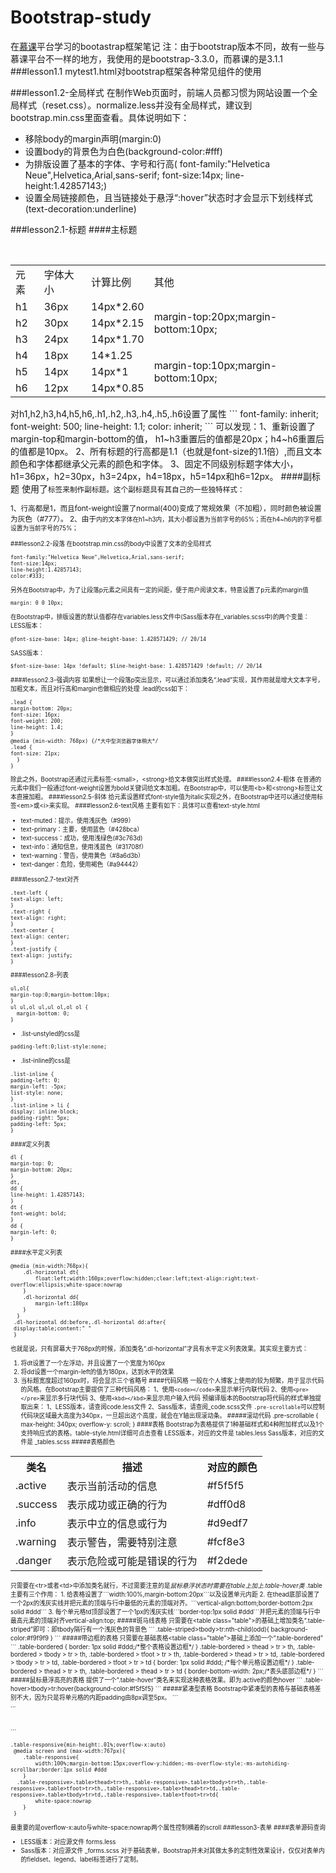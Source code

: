 # Bootstrap-study

在[慕课](http://www.imooc.com/video/3399)平台学习的bootastrap框架笔记
注：由于bootstrap版本不同，故有一些与慕课平台不一样的地方，我使用的是bootstrap-3.3.0，而慕课的是3.1.1
###lesson1.1
mytest1.html对bootstrap框架各种常见组件的使用

###lesson1.2-全局样式
在制作Web页面时，前端人员都习惯为网站设置一个全局样式（reset.css）。normalize.less并没有全局样式，建议到bootstrap.min.css里面查看。具体说明如下：

- 移除body的margin声明(margin:0)
- 设置body的背景色为白色(background-color:#fff)
- 为排版设置了基本的字体、字号和行高(
  font-family:"Helvetica Neue",Helvetica,Arial,sans-serif;
 	font-size:14px;
 	line-height:1.42857143;)
- 设置全局链接颜色，且当链接处于悬浮“:hover”状态时才会显示下划线样式(text-decoration:underline)

###lesson2.1-标题
####主标题
<table>
  <tr>
  <td>元素</td>
  <td>字体大小</td>
  <td>计算比例</td>
  <td>其他</td>
  </tr>
  <tr>
  <td>h1</td>
  <td>36px</td>
  <td>14px*2.60</td>
  <td rowspan="3">margin-top:20px;margin-bottom:10px;</td>
  </tr>
  <tr>
  <td>h2</td>
  <td>30px</td>
  <td>14px*2.15</td>
  </tr>
  <tr>
  <td>h3</td>
  <td>24px</td>
  <td>14px*1.70</td>
  </tr>
  <tr>
  <td>h4</td>
  <td>18px</td>
  <td>14*1.25</td>
  <td rowspan="3">margin-top:10px;margin-bottom:10px;</td>
  </tr>
  <tr>
  <td>h5</td>
  <td>14px</td>
  <td>14px*1</td>
  </tr>
  <tr>
  <td>h6</td>
  <td>12px</td>
  <td>14px*0.85</td>
  </tr>
</table>
对h1,h2,h3,h4,h5,h6,.h1,.h2,.h3,.h4,.h5,.h6设置了属性
```
  font-family: inherit;
  font-weight: 500;
  line-height: 1.1;
  color: inherit;
 ```
 可以发现：1、重新设置了margin-top和margin-bottom的值，  h1~h3重置后的值都是20px；h4~h6重置后的值都是10px。
2、所有标题的行高都是1.1（也就是font-size的1.1倍）,而且文本颜色和字体都继承父元素的颜色和字体。
3、固定不同级别标题字体大小，h1=36px，h2=30px，h3=24px，h4=18px，h5=14px和h6=12px。
####副标题
使用了<small>标签来制作副标题。这个副标题具有其自己的一些独特样式：

1、行高都是1，而且font-weight设置了normal(400)变成了常规效果（不加粗），同时颜色被设置为灰色（#777）。
2、由于<small>内的文本字体在h1~h3内，其大小都设置为当前字号的65%；而在h4~h6内的字号都设置为当前字号的75%；

###lesson2.2-段落
在bootstrap.min.css的body中设置了文本的全局样式

```
font-family:"Helvetica Neue",Helvetica,Arial,sans-serif;
font-size:14px;
line-height:1.42857143;
color:#333;
```
另外在Bootstrap中，为了让段落p元素之间具有一定的间距，便于用户阅读文本，特意设置了p元素的margin值
```
margin: 0 0 10px;
```
在Bootstrap中，排版设置的默认值都存在variables.less文件中(Sass版本存在_variables.scss中)的两个变量：
LESS版本：
```
@font-size-base: 14px; @line-height-base: 1.428571429; // 20/14
```
SASS版本：
```
$font-size-base: 14px !default; $line-height-base: 1.428571429 !default; // 20/14
```

####lesson2.3-强调内容
如果想让一个段落p突出显示，可以通过添加类名“.lead”实现，其作用就是增大文本字号，加粗文本，而且对行高和margin也做相应的处理
.lead的css如下：
```
.lead {
margin-bottom: 20px;
font-size: 16px;
font-weight: 200;
line-height: 1.4;
}
@media (min-width: 768px) {/*大中型浏览器字体稍大*/
.lead {
font-size: 21px;
  }
}
```
除此之外，Bootstrap还通过元素标签:&lt;small&gt;，&lt;strong&gt;给文本做突出样式处理。
####lesson2.4-粗体
在普通的元素中我们一般通过font-weight设置为bold关键词给文本加粗。在Bootstrap中，可以使用&lt;b&gt;和&lt;strong&gt;标签让文本直接加粗。
####lesson2.5-斜体
给元素设置样式font-style值为italic实现之外，在Bootstrap中还可以通过使用标签&lt;em&gt;或&lt;i&gt;来实现。
####lesson2.6-text风格
主要有如下：具体可以查看text-style.html
- text-muted：提示，使用浅灰色（#999）
- text-primary：主要，使用蓝色（#428bca）
- text-success：成功，使用浅绿色(#3c763d)
- text-info：通知信息，使用浅蓝色（#31708f）
- text-warning：警告，使用黄色（#8a6d3b）
- text-danger：危险，使用褐色（#a94442）


####lesson2.7-text对齐
```
.text-left {
text-align: left;
}
.text-right {
text-align: right;
}
.text-center {
text-align: center;
}
.text-justify {
text-align: justify;
}
```
####lesson2.8-列表
```
ul,ol{
margin-top:0;margin-bottom:10px;
}
ul ul,ol ul,ul ol,ol ol {
  margin-bottom: 0;
}
```
- .list-unstyled的css是 
```
padding-left:0;list-style:none;
```
- .list-inline的css是
```
.list-inline {
padding-left: 0;
margin-left: -5px;
list-style: none;
}
.list-inline > li {
display: inline-block;
padding-right: 5px;
padding-left: 5px;
}
```
####定义列表
```
dl {
margin-top: 0;
margin-bottom: 20px;
}
dt,
dd {
line-height: 1.42857143;
}
dt {
font-weight: bold;
}
dd {
margin-left: 0;
}
```
####水平定义列表
```
@media (min-width:768px){
 	.dl-horizontal dt{
 		float:left;width:160px;overflow:hidden;clear:left;text-align:right;text-overflow:ellipsis;white-space:nowrap
 	}
 	.dl-horizontal dd{
 		margin-left:180px
 	}
  }
 .dl-horizontal dd:before,.dl-horizontal dd:after{
 display:table;content:" "
 }
```
也就是说，只有屏幕大于768px的时候，添加类名“.dl-horizontal”才具有水平定义列表效果。其实现主要方式：
1. 将dt设置了一个左浮动，并且设置了一个宽度为160px
2. 将dd设置一个margin-left的值为180px，达到水平的效果
3. 当标题宽度超过160px时，将会显示三个省略号
####代码风格
一般在个人博客上使用的较为频繁，用于显示代码的风格。在Bootstrap主要提供了三种代码风格：
1、使用```<code></code>```来显示单行内联代码
2、使用```<pre></pre>```来显示多行块代码
3、使用```<kbd></kbd>```来显示用户输入代码
预编译版本的Bootstrap将代码的样式单独提取出来：
1、LESS版本，请查阅code.less文件
2、Sass版本，请查阅_code.scss文件
```.pre-scrollable```可以控制代码块区域最大高度为340px，一旦超出这个高度，就会在Y轴出现滚动条。
#####滚动代码
.pre-scrollable {
max-height: 340px;
overflow-y: scroll;
}
####表格
Bootstrap为表格提供了1种基础样式和4种附加样式以及1个支持响应式的表格。table-style.html详细可点击查看
LESS版本，对应的文件是 tables.less
Sass版本，对应的文件是 _tables.scss
#####表格颜色
<table>
<tr>
<th>类名</th>
<th>描述</th>
<th>对应的颜色</th>
</tr>
<tr>
<td>.active</td>
<td>表示当前活动的信息</td>
<td>#f5f5f5</td>
</tr>
<tr>
<td>.success</td>
<td>表示成功或正确的行为</td>
<td>#dff0d8</td>
</tr>
<tr>
<td>.info</td>
<td>表示中立的信息或行为</td>
<td>#d9edf7</td>
</tr>
<tr>
<td>.warning</td>
<td>表示警告，需要特别注意</td>
<td>#fcf8e3</td>
</tr>
<tr>
<td>.danger</td>
<td>表示危险或可能是错误的行为</td>
<td>#f2dede</td>
</tr>
</table>
只需要在&lt;tr&gt;或者&lt;td&gt;中添加类名就行，不过需要注意的是<em>鼠标悬浮状态时需要在table上加上.table-hover类</em>
.table主要有三个作用：
1. 给表格设置了```width:100%,margin-bottom:20px```以及设置单元内距
2. 在thead底部设置了一个2px的浅灰实线并把元素的顶端与行中最低的元素的顶端对齐。```vertical-align:bottom;border-bottom:2px solid #ddd```
3. 每个单元格td顶部设置了一个1px的浅灰实线```border-top:1px solid #ddd```并把元素的顶端与行中最高元素的顶端对齐vertical-align:top;
#####斑马线表格
只需要在&lt;table class="table"&gt;的基础上增加类名“.table-striped”即可：即tbody隔行有一个浅灰色的背景色
```
.table-striped>tbody>tr:nth-child(odd){
 	background-color:#f9f9f9
 }
```
#####带边框的表格
只需要在基础表格&lt;table class="table"&gt;基础上添加一个“.table-bordered”
```
.table-bordered {
  border: 1px solid #ddd;/*整个表格设置边框*/
}
.table-bordered > thead > tr > th,
.table-bordered > tbody > tr > th,
.table-bordered > tfoot > tr > th,
.table-bordered > thead > tr > td,
.table-bordered > tbody > tr > td,
.table-bordered > tfoot > tr > td {
  border: 1px solid #ddd; /*每个单元格设置边框*/
}
.table-bordered > thead > tr > th,
.table-bordered > thead > tr > td {
  border-bottom-width: 2px;/*表头底部边框*/
}
```
#####鼠标悬浮高亮的表格
提供了一个“.table-hover”类名来实现这种表格效果。即为.active的颜色hover
```
.table-hover>tbody>tr:hover{background-color:#f5f5f5}
```
#####紧凑型表格
Bootstrap中紧凑型的表格与基础表格差别不大，因为只是将单元格的内距padding由8px调至5px。
```
<div class="table-responsive">
<table class="table table-bordered">
   …
</table>
</div>
```

```
.table-responsive{min-height:.01%;overflow-x:auto}
 @media screen and (max-width:767px){
 	.table-responsive{
 		width:100%;margin-bottom:15px;overflow-y:hidden;-ms-overflow-style:-ms-autohiding-scrollbar;border:1px solid #ddd
 	}
  .table-responsive>.table>thead>tr>th,.table-responsive>.table>tbody>tr>th,.table-responsive>.table>tfoot>tr>th,.table-responsive>.table>thead>tr>td,.table-responsive>.table>tbody>tr>td,.table-responsive>.table>tfoot>tr>td{
 		white-space:nowrap
 	}
 }
```
最重要的是overflow-x:auto与white-space:nowrap两个属性控制横着的scroll
###lesson3-表单
####表单源码查询
- LESS版本：对应源文件 forms.less
- Sass版本：对应源文件 _forms.scss
对于基础表单，Bootstrap并未对其做太多的定制性效果设计，仅仅对表单内的fieldset、legend、label标签进行了定制。
